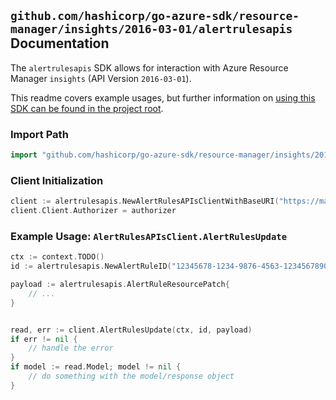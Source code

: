 
## `github.com/hashicorp/go-azure-sdk/resource-manager/insights/2016-03-01/alertrulesapis` Documentation

The `alertrulesapis` SDK allows for interaction with Azure Resource Manager `insights` (API Version `2016-03-01`).

This readme covers example usages, but further information on [using this SDK can be found in the project root](https://github.com/hashicorp/go-azure-sdk/tree/main/docs).

### Import Path

```go
import "github.com/hashicorp/go-azure-sdk/resource-manager/insights/2016-03-01/alertrulesapis"
```


### Client Initialization

```go
client := alertrulesapis.NewAlertRulesAPIsClientWithBaseURI("https://management.azure.com")
client.Client.Authorizer = authorizer
```


### Example Usage: `AlertRulesAPIsClient.AlertRulesUpdate`

```go
ctx := context.TODO()
id := alertrulesapis.NewAlertRuleID("12345678-1234-9876-4563-123456789012", "example-resource-group", "alertRuleValue")

payload := alertrulesapis.AlertRuleResourcePatch{
	// ...
}


read, err := client.AlertRulesUpdate(ctx, id, payload)
if err != nil {
	// handle the error
}
if model := read.Model; model != nil {
	// do something with the model/response object
}
```
